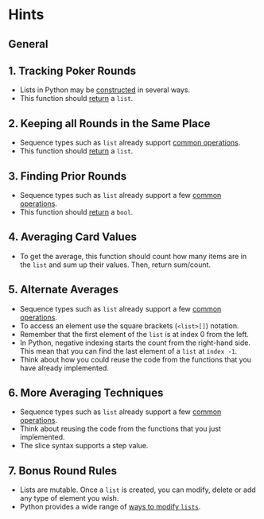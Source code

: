 # Hints

## General

## 1. Tracking Poker Rounds

- Lists in Python may be [constructed][constructed] in several ways.
- This function should [return][return] a `list`.

## 2. Keeping all Rounds in the Same Place

- Sequence types such as `list` already support [common operations][common sequence operations].
- This function should [return][return] a `list`.

## 3. Finding Prior Rounds

- Sequence types such as `list` already support a few [common operations][common sequence operations].
- This function should [return][return] a `bool`.

## 4. Averaging Card Values

- To get the average, this function should count how many items are in the `list` and sum up their values. Then, return sum/count.

## 5. Alternate Averages

- Sequence types such as `list` already support a few [common operations][common sequence operations].
- To access an element use the square brackets (`<list>[]`) notation.
- Remember that the first element of the `list` is at index 0 from the left.
- In Python, negative indexing starts the count from the right-hand side. This mean that you can find the last element of a `list` at `index -1`.
- Think about how you could reuse the code from the functions that you have already implemented.

## 6. More Averaging Techniques

- Sequence types such as `list` already support a few [common operations][common sequence operations].
- Think about reusing the code from the functions that you just implemented.
- The slice syntax supports a step value.

## 7. Bonus Round Rules

- Lists are mutable. Once a `list` is created, you can modify, delete or add any type of element you wish.
- Python provides a wide range of [ways to modify `lists`][ways to modify `lists`].


[common sequence operations]: https://docs.python.org/3/library/stdtypes.html#sequence-types-list-tuple-range
[constructed]: https://docs.python.org/3/library/stdtypes.html#list
[iterate over a list in python]: https://www.geeksforgeeks.org/iterate-over-a-list-in-python/
[return]: https://www.w3schools.com/python/ref_keyword_return.asp
[ways to modify `lists`]: https://realpython.com/python-lists-tuples/#lists-are-mutable
